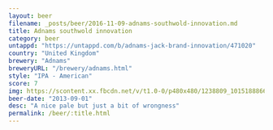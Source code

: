 ```yaml
---
layout: beer
filename: _posts/beer/2016-11-09-adnams-southwold-innovation.md
title: Adnams southwold innovation
category: beer
untappd: "https://untappd.com/b/adnams-jack-brand-innovation/471020"
country: "United Kingdom"
brewery: "Adnams"
breweryURL: "/brewery/adnams.html"
style: "IPA - American"
score: 7
img: https://scontent.xx.fbcdn.net/v/t1.0-0/p480x480/1238809_10151888666788745_1212313484_n.jpg?_nc_cat=109&_nc_ht=scontent.xx&oh=ea99051fdd924872a214430e973f4fe4&oe=5D738873
beer-date: "2013-09-01"
desc: "A nice pale but just a bit of wrongness"
permalink: /beer/:title.html
---
```

